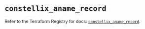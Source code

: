 # `constellix_aname_record`

Refer to the Terraform Registry for docs: [`constellix_aname_record`](https://registry.terraform.io/providers/constellix/constellix/0.4.6/docs/resources/aname_record).
